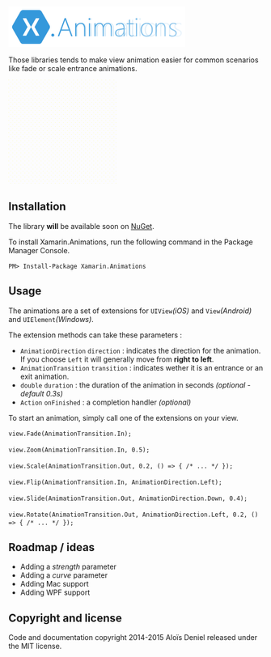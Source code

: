![](logo.png)

Those libraries tends to make view animation easier for common scenarios like fade or scale entrance animations.

![](screen.gif)

## Installation

The library **will** be available soon on [NuGet](https://www.nuget.org/packages/Xamarin.Animations/).

To install Xamarin.Animations, run the following command in the Package Manager Console.

	PM> Install-Package Xamarin.Animations

## Usage

The animations are a set of extensions for `UIView`*(iOS)* and `View`*(Android)* and `UIElement`*(Windows)*.

The extension methods can take these parameters :

* `AnimationDirection` `direction` : indicates the direction for the animation. If you choose `Left` it will generally move from **right to left**.
* `AnimationTransition` `transition` : indicates wether it is an entrance or an exit animation.
* `double` `duration` : the duration of the animation in seconds *(optional - default 0.3s)*
* `Action` `onFinished` : a completion handler *(optional)*


To start an animation, simply call one of the extensions on your view.

	view.Fade(AnimationTransition.In);
	
	view.Zoom(AnimationTransition.In, 0.5);
	
	view.Scale(AnimationTransition.Out, 0.2, () => { /* ... */ });
	
	view.Flip(AnimationTransition.In, AnimationDirection.Left);
	
	view.Slide(AnimationTransition.Out, AnimationDirection.Down, 0.4);
	
	view.Rotate(AnimationTransition.Out, AnimationDirection.Left, 0.2, () => { /* ... */ });

## Roadmap / ideas

* Adding a *strength* parameter
* Adding a *curve* parameter
* Adding Mac support
* Adding WPF support

## Copyright and license

Code and documentation copyright 2014-2015 Aloïs Deniel released under the MIT license.